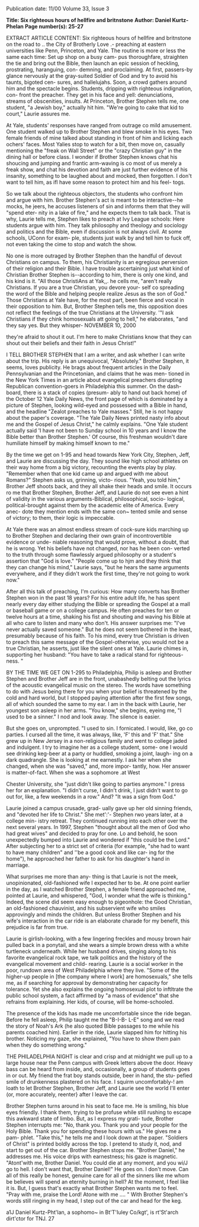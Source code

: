Publication date: 11/00
Volume 33, Issue 3

**Title: Six righteous hours of hellfire and britnstone**
**Author: Daniel Kurtz-Phelan**
**Page number(s): 25-27**

EXTRACT ARTICLE CONTENT:
Six righteous hours of hellfire and britnstone 
on the road to .. the City of Brotherly Love 
.-
preaching at eastern universities like Penn, Princeton, and Yale. The 
routine is more or less the same each time: Set up shop on a busy cam-
pus thoroughfare, straighten the tie and bring out the Bible, then 
launch an epic session of heckling, prostrating, haranguing, con-
demning, and proclaiming. At first, passers-by glance nervously at the 
gray-suited Soldier of God and try to avoid his taunts, bigoted cen-
sures, and hallelujahs. Soon, a crowd gathers around him and the 
spectacle begins. Students, dripping with righteous indignation, con-
front the preacher. They get in his face and yell: denunciations, 
streams of obscenities, insults. At Princeton, Brother Stephen tells 
me, one student, "a Jewish boy," actually hit him. "We're going to 
cake that kid to court," Laurie assures me. 

At Yale, students' responses have ranged from outrage co 
mild amusement. One student walked up to Brother Stephen and 
blew smoke in his eyes. Two female friends of mine talked about 
standing in front of him and licking each ochers' faces. Most Yalies 
stop to watch for a bit, then move on, casually mentioning the 
"freak on Wall Street" or the "crazy Christian guy" in the dining hall 
or before class. I wonder if Brother Stephen knows chat his shoucing 
and jumping and frantic arm-waving is co most of us merely a freak 
show, and chat his devotion and faith are just further evidence of his 
insanity, something to be laughed about and mocked, then forgotten. I 
don't want to tell him, as ifl have some reason to protect him and his feel-
togs. 

So we talk about the righteous objectors, the students who confront him 
and argue with him. Brother Stephen's act is meant to be interactive--he mocks, 
he jeers, he accuses listeners of sin and informs them that they will "spend eter-
nity in a lake of fire," and he expects them to talk back. That is why, Laurie tells 
me, Stephen likes to preach at Ivy League schools: Here students argue with 
him. They talk philosophy and theology and sociology and politics and the 
Bible, even if discussion is not always civil. At some schools, UConn for exam-
ple, students just walk by and tell him to fuck off, not even taking the cime 
to stop and watch the show. 

No one is more outraged by Brother Stephen than the handful of 
devout Christians on campus. To them, his Christianity is an egregious 
perversion of their religion and their Bible. I have trouble ascertaining just 
what kind of Christian Brother Stephen is--according to him, there is 
only one kind, and his kind is it. "All those ChristiAns at Yak,,. he cells 
me, "aren't really Christians. If you are a true Christian, you devore your-
self co spreading the word of the Bible and helping people realize Jesus 
as the son of God." Those Christians at Yale have, for the most part, 
been fierce and vocal in their opposition to him. But, Brother Stephen 
tells me, this opposition does not reflect the feelings of the true 
Christians at the University. '"I ask Christians if they chink homosexuals 
att going to hell," he elaborates, "and they say yes. But they whisper-
NOVEMBER 10, 2000 

they're afraid to shout it out. I'm here to 
make Christians know that they can shout 
out their beliefs and their faith in Jesus 
Christ!" 

I TELL BROTHER STEPHEN that I am a 
writer, and ask whether I can write about 
the trip. His reply is an unequivocal, 
"Absolutely." Brother Stephen, it seems, 
loves publicity. He brags about frequent 
articles in the Daily Pennsylvanian and the 
Princetonian, and claims that he was men-
tioned in the New York Times in an article 
about evangelical preachers disrupting 
Republican 
convention-goers 
in 
Philadelphia this summer. On the dash-
board, there is a stack of copies (presum-
ably to hand out back home) of the 
October 12 Yale Daily News, the front page 
of which is dominated by a picture of 
Stephen, looking wild-eyed and possessed 
with a Bible in hand, and the headline 
"Zealot preaches to Yale masses." Still, he is 
not happy about the paper's coverage. "The 
Yale Daily News printed nasty info about 
me and the Gospel of Jesus Christ," he 
calmly explains. "One Yale student actually 
said 'I have not been to Sunday school in 10 
years and I know the Bible better than 
Brother Stephen.' Of course, this freshman 
wouldn't dare humiliate himself by making 
himself known to me." 

By the time we get on 1-95 and head 
towards New York City, Stephen, Jeff, and 
Laurie are discussing the day. They sound 
like high school athletes on their way home 
from a big victory, recounting the events 
play by play. "Remember when that one 
kid came up and argued with me about 
Romans?" Stephen asks us, grinning, victo-
rious. "Yeah, you told him," Brother Jeff 
shoots back, and they all shake their heads 
and smile. It occurs ro me that Brother 
Stephen, Brother Jeff, and Laurie do not 
see even a hint of validity in the various 
arguments-Biblical, philosophical, socio-
logical, political-brought against them by 
the academic elite of America. Every anec-
dote they mention ends with the same con~ 
tented smile and sense of victory; to them, 
their logic is impeccable. 

At Yale there was an almost endless 
stream of cock-sure kids marching up to 
Brother Stephen and declaring their own 
grain of incontrovertible evidence or unde-
niable reasoning that would prove, without 
a doubt, that he is wrong. Yet his beliefs 
have not changed, nor has he been con-
verted to the truth through some flawlessly 
argued philosophy or a student's assertion 
that "God is love." "People come up to hjm 
and they think that they can change his 
mind," Laurie says, "but he hears the same 
arguments everywhere, and if they didn't 
work the first time, they're not going to 
work now." 

After all this talk of preaching, I'm 
curious: How many converts has Brother 
Stephen won in the past 18 years? For his 
entire adult life, he has spent nearly every 
day either studying the Bible or spreading 
the Gospel at a mall or baseball game or on 
a college campus. He often preaches for ten 
or twelve hours at a time, shaking his fist 
and shouting and waving his Bible at all 
who care to listen and many who don't. His 
answer surprises me: "I've never actually 
saved someone." But he does not seem 
bothered in the least, presumably because 
of his faith. To his mind, every true 
Christian is driven to preach this same 
message of the Gospel-otherwise, you 
would not be a true Christian, he asserts, 
just like the silent ones at Yale. Laurie 
chimes in, supporting her husband: "You 
have to take a radical stand for righteous-
ness. " 

BY THE TIME WE GET ON 1-295 to 
Philadelphia, Philip is asleep and Brother 
Stephen and Brother Jeff are in the front, 
unabashedly belting out the lyrics of the 
acoustic evangelical music on the stereo. 
The words have something to do with 
Jesus being there for you when your belief 
is threatened by the cold and hard world, 
but I stopped paying attention after the 
first few songs, all of which sounded the 
same to my ear. I am in the back with 
Laurie, her youngest son asleep in her 
arms. "You know," she begins, eyeing me, 
"I used to be a sinner." I nod and look 
away. The silence is easier. 

But she goes on, unprompted. "I used 
to sin. I fornicated. I would, like, go co 
parties. I cursed all the time, it was always, 
like, 'F' this and 'F' that." She grew up in 
New Jersey in a non-religious family and 
went to college jaded and indulgent. I try 
to imagine her as a college student, some-
one I would see drinking keg-beer at a 
party or huddled, smoking a joint, laugh-
ing on a dark quadrangle. She is looking at 
me earnestly. I ask her when she changed, 
when she was "saved," and, more impor-
tantly, how. Her answer is matter-of-fact. 
When she was a sophomore .at West 

Chester University, she "just didn't like 
going to parties anymore." I press her for 
an explanation. "I didn't curse, I didn't 
drink, I just didn't want to go out for, like, 
a few weekends in a row." And? "It was a 
sign from God." 

Laurie joined a campus crusade, grad-
ually gave up her old sinning friends, and 
"devoted her life to Christ." She met':'-
Stephen rwo years later, at a college min-
istry retreat. They continued running into 
each other over the next several years. In 
1997, Stephen "thought about all the men 
of God who had great wives" and decided 
to pray for one. Lo and behold, he soon 
unexpectedly bumped into Laurie and 
wondered if "this could be the Lord." After 
subjecting her to a strict set of criteria (for 
example, "she had to want to have many 
children" and ''be a good cook and like car-
ing for the home"), he approached her 
father to ask for his daughter's hand in 
marriage. 

What surprises me more than any-
thing is that Laurie is not the meek, 
unopinionated, old-fashioned wife I 
expected her to be. At one point earlier in 
the day, as I watched Brother Stephen, a 
female friend approached me, pointed at 
Laurie, and whispered, "God, I wonder 
what the wife is thinking." Indeed, the 
scene did seem easy enough to pigeonhole: 
the Good Christian, an old-fashioned 
chauvinist, and his subservient wife who 
smiles approvingly and minds the children. 
But unless Brother Stephen and his wife's 
interaction in the car ride is an elaborate 
charade for my benefit, this prejudice is far 
from true. 


Laurie is girlish-looking, with a few 
lingering freckles and mousy brown hair 
pulled back in a ponytail, and she wears a 
simple brown dress with a white turtleneck 
underneath. While her husband drives, 
singing along to his favorite evangelical 
rock tape, we talk politics and the history 
of the evangelical movement and child-
rearing. Laurie is a social worker in the 
poor, rundown area of West Philadelphia 
where they live. "Some of the higher-up 
people in [the company where I work] are 
homosexuals," she tells me, as if searching 
for approval by demonstrating her capacity 
for tolerance. Yet she also explains the 
ongoing homosexual plot to inftltrate the 
public school system, a fact affirmed by "a 
mass of evidence" that she refrains from 
explaining. Her kids, of course, will be 
home-schooled. 

The presence of the kids has made me 
uncomfortable since the ride began. Before 
he fell asleep, Philip taught me the "B-I-B-
L-E" song and we read the story of Noah's 
Ark (he also quoted Bible passages to me 
while his parents coached him). Earlier in 
the ride, Laurie slapped him for hitting his 
brother. Noticing my gaze, she explained, 
"You have to show them pain when they do 
something wrong." 

THE PHILADELPHIA NIGHT is clear and crisp 
and at midnight we pull up to a large house 
near the Penn campus with Greek letters 
above the door. Heavy bass can be heard 
from inside, and, occasionally, a group of 
students goes in or out. My friend the frat 
boy stands outside, beer in hand, the stu-
pefied smile of drunkenness plastered on 
his face. I squirm uncomfortably-! am 
loath to let Brother Stephen, Brother Jeff, 
and Laurie see the world I'll enter (or, more 
accurately, reenter} after I leave the car. 

Brother Stephen turns around in his 
seat to face me. He is smiling, his blue eyes 
friendly. I thank them, trying to be profuse 
while still rushing to escape this awkward 
state of limbo. But, as I express my grati-
tude, Brother Stephen interrupts me: "No, 
thank you. Thank you and your people for 
the Holy Bible. Thank you for spending 
these hours with us." He gives me a pam-
phlet. "Take this," he tells me and I look 
down at the paper. "Soldiers of Christ" is 
printed boldly across the top. I pretend to 
study it, nod, and start to get out of the car. 
Brother Stephen stops me. "Brother 
Daniel," he addresses me. His voice drips 
with earnestness; his gaze is magnetic. 
"Atont'with me, Brother Daniel. You could 
die at any moment, and you wi/J go to hell. 
I don't want that, Brother Daniel!" He goes 
on. I don't move. Can all of this really be 
honest, genuine care for all of the sinners 
like me whom be believes will spend an 
eternity burning in hell? At the moment, I 
feel like it is. But, I guess that's exactly what 
Brother Stephen wants me to feel. "Pray 
with me, praise the Lord! Atone with 
me .... " With Brother Stephen's words still 
ringing in my head, I step out of the car 
and head for the keg. 

a1J 
Daniel Kurtz-Pht'lan, a sophomo~ in 
Bt'T'Iuley Co/kgt', is rt'St'arch dirt'ctor for TNJ. 
27